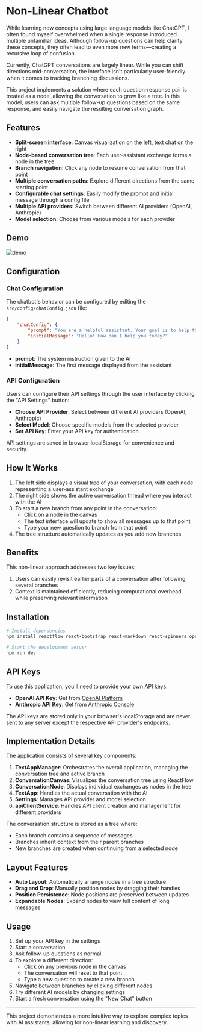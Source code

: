 # Non-Linear Chatbot

While learning new concepts using large language models like ChatGPT, I often found myself overwhelmed when a single response introduced multiple unfamiliar ideas. Although follow-up questions can help clarify these concepts, they often lead to even more new terms—creating a recursive loop of confusion.

Currently, ChatGPT conversations are largely linear. While you can shift directions mid-conversation, the interface isn't particularly user-friendly when it comes to tracking branching discussions.

This project implements a solution where each question-response pair is treated as a node, allowing the conversation to grow like a tree. In this model, users can ask multiple follow-up questions based on the same response, and easily navigate the resulting conversation graph.

## Features

-   **Split-screen interface**: Canvas visualization on the left, text chat on the right
-   **Node-based conversation tree**: Each user-assistant exchange forms a node in the tree
-   **Branch navigation**: Click any node to resume conversation from that point
-   **Multiple conversation paths**: Explore different directions from the same starting point
-   **Configurable chat settings**: Easily modify the prompt and initial message through a config file
-   **Multiple API providers**: Switch between different AI providers (OpenAI, Anthropic)
-   **Model selection**: Choose from various models for each provider

## Demo

![demo](./assets/gif/chatbot-demo.gif)

## Configuration

### Chat Configuration

The chatbot's behavior can be configured by editing the `src/config/chatConfig.json` file:

```json
{
    "chatConfig": {
        "prompt": "You are a helpful assistant. Your goal is to help the user with whatever queries they have.",
        "initialMessage": "Hello! How can I help you today?"
    }
}
```

-   **prompt**: The system instruction given to the AI
-   **initialMessage**: The first message displayed from the assistant

### API Configuration

Users can configure their API settings through the user interface by clicking the "API Settings" button:

-   **Choose API Provider**: Select between different AI providers (OpenAI, Anthropic)
-   **Select Model**: Choose specific models from the selected provider
-   **Set API Key**: Enter your API key for authentication

API settings are saved in browser localStorage for convenience and security.

## How It Works

1. The left side displays a visual tree of your conversation, with each node representing a user-assistant exchange
2. The right side shows the active conversation thread where you interact with the AI
3. To start a new branch from any point in the conversation:
    - Click on a node in the canvas
    - The text interface will update to show all messages up to that point
    - Type your new question to branch from that point
4. The tree structure automatically updates as you add new branches

## Benefits

This non-linear approach addresses two key issues:

1. Users can easily revisit earlier parts of a conversation after following several branches
2. Context is maintained efficiently, reducing computational overhead while preserving relevant information

## Installation

```bash
# Install dependencies
npm install reactflow react-bootstrap react-markdown react-spinners openai react-bootstrap-icons

# Start the development server
npm run dev
```

## API Keys

To use this application, you'll need to provide your own API keys:

-   **OpenAI API Key**: Get from [OpenAI Platform](https://platform.openai.com/)
-   **Anthropic API Key**: Get from [Anthropic Console](https://console.anthropic.com/)

The API keys are stored only in your browser's localStorage and are never sent to any server except the respective API provider's endpoints.

## Implementation Details

The application consists of several key components:

1. **TextAppManager**: Orchestrates the overall application, managing the conversation tree and active branch
2. **ConversationCanvas**: Visualizes the conversation tree using ReactFlow
3. **ConversationNode**: Displays individual exchanges as nodes in the tree
4. **TextApp**: Handles the actual conversation with the AI
5. **Settings**: Manages API provider and model selection
6. **apiClientService**: Handles API client creation and management for different providers

The conversation structure is stored as a tree where:

-   Each branch contains a sequence of messages
-   Branches inherit context from their parent branches
-   New branches are created when continuing from a selected node

## Layout Features

-   **Auto Layout**: Automatically arrange nodes in a tree structure
-   **Drag and Drop**: Manually position nodes by dragging their handles
-   **Position Persistence**: Node positions are preserved between updates
-   **Expandable Nodes**: Expand nodes to view full content of long messages

## Usage

1. Set up your API key in the settings
2. Start a conversation
3. Ask follow-up questions as normal
4. To explore a different direction:
    - Click on any previous node in the canvas
    - The conversation will reset to that point
    - Type a new question to create a new branch
5. Navigate between branches by clicking different nodes
6. Try different AI models by changing settings
7. Start a fresh conversation using the "New Chat" button

---

This project demonstrates a more intuitive way to explore complex topics with AI assistants, allowing for non-linear learning and discovery.

